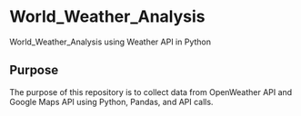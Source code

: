 # World_Weather_Analysis
World_Weather_Analysis using Weather API in Python

## Purpose
The purpose of this repository is to collect data from OpenWeather API and Google Maps API using Python, Pandas, and API calls.
